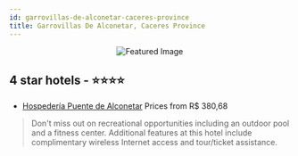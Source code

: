 ```yaml
---
id: garrovillas-de-alconetar-caceres-province
title: Garrovillas De Alconetar, Caceres Province
---
```


<center><img src="https://i.travelapi.com/hotels/4000000/3010000/3003200/3003120/543f7ab5_b.jpg" alt="Featured Image" /></center>


##  4 star hotels - ⭐️⭐️⭐️⭐️

-    [Hospedería Puente de Alconetar](https://us.hurb.com/hotels/garrovillas-de-alconetar/hospederia-puente-de-alconetar-JNP-JP060347?cmp=18055) Prices from R$ 380,68
   > Don't miss out on recreational opportunities including an outdoor pool and a fitness center. Additional features at this hotel include complimentary wireless Internet access and tour/ticket assistance.
